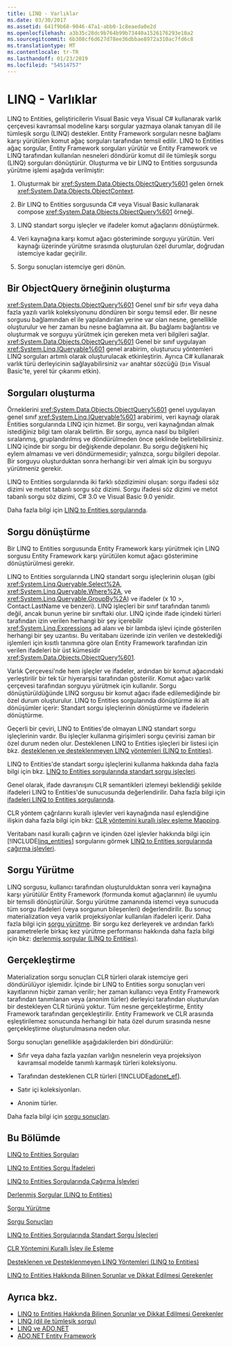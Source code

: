 ```yaml
---
title: LINQ - Varlıklar
ms.date: 03/30/2017
ms.assetid: 641f9b68-9046-47a1-abb0-1c8eaeda0e2d
ms.openlocfilehash: a3b35c28dc9b764b99b73440a1526176293e10a2
ms.sourcegitcommit: 6b308cf6d627d78ee36dbbae8972a310ac7fd6c8
ms.translationtype: MT
ms.contentlocale: tr-TR
ms.lasthandoff: 01/23/2019
ms.locfileid: "54514757"
---
```

# <a name="linq-to-entities"></a>LINQ - Varlıklar
LINQ to Entities, geliştiricilerin Visual Basic veya Visual C# kullanarak varlık çerçevesi kavramsal modeline karşı sorgular yazmaya olanak tanıyan dil ile tümleşik sorgu (LINQ) destekler. Entity Framework sorguları nesne bağlamı karşı yürütülen komut ağaç sorguları tarafından temsil edilir. LINQ to Entities ağaç sorgular, Entity Framework sorguları yürütür ve Entity Framework ve LINQ tarafından kullanılan nesneleri döndürür komut dil ile tümleşik sorgu (LINQ) sorguları dönüştürür. Oluşturma ve bir LINQ to Entities sorgusunda yürütme işlemi aşağıda verilmiştir:  
  
1.  Oluşturmak bir <xref:System.Data.Objects.ObjectQuery%601> gelen örnek <xref:System.Data.Objects.ObjectContext>.  
  
2.  Bir LINQ to Entities sorgusunda C# veya Visual Basic kullanarak compose <xref:System.Data.Objects.ObjectQuery%601> örneği.  
  
3.  LINQ standart sorgu işleçler ve ifadeler komut ağaçlarını dönüştürmek.  
  
4.  Veri kaynağına karşı komut ağacı gösteriminde sorguyu yürütün. Veri kaynağı üzerinde yürütme sırasında oluşturulan özel durumlar, doğrudan istemciye kadar geçirilir.  
  
5.  Sorgu sonuçları istemciye geri dönün.  
  
## <a name="constructing-an-objectquery-instance"></a>Bir ObjectQuery örneğinin oluşturma  
 <xref:System.Data.Objects.ObjectQuery%601> Genel sınıf bir sıfır veya daha fazla yazılı varlık koleksiyonunu döndüren bir sorgu temsil eder. Bir nesne sorgusu bağlamından el ile yapılandırılan yerine var olan nesne, genellikle oluşturulur ve her zaman bu nesne bağlamına ait. Bu bağlamı bağlantısı ve oluşturmak ve sorguyu yürütmek için gereken meta veri bilgileri sağlar. <xref:System.Data.Objects.ObjectQuery%601> Genel bir sınıf uygulayan <xref:System.Linq.IQueryable%601> genel arabirim, oluşturucu yöntemleri LINQ sorguları artımlı olarak oluşturulacak etkinleştirin. Ayrıca C# kullanarak varlık türü derleyicinin sağlayabilirsiniz `var` anahtar sözcüğü (`Dim` Visual Basic'te, yerel tür çıkarımı etkin).  
  
## <a name="composing-the-queries"></a>Sorguları oluşturma  
 Örneklerini <xref:System.Data.Objects.ObjectQuery%601> genel uygulayan genel sınıf <xref:System.Linq.IQueryable%601> arabirimi, veri kaynağı olarak Entities sorgularında LINQ için hizmet. Bir sorgu, veri kaynağından almak istediğiniz bilgi tam olarak belirtin. Bir sorgu, ayrıca nasıl bu bilgileri sıralanmış, gruplandırılmış ve döndürülmeden önce şeklinde belirtebilirsiniz. LINQ içinde bir sorgu bir değişkende depolanır. Bu sorgu değişkeni hiç eylem almaması ve veri döndürmemesidir; yalnızca, sorgu bilgileri depolar. Bir sorguyu oluşturduktan sonra herhangi bir veri almak için bu sorguyu yürütmeniz gerekir.  
  
 LINQ to Entities sorgularında iki farklı sözdizimini oluşan: sorgu ifadesi söz dizimi ve metot tabanlı sorgu söz dizimi. Sorgu ifadesi söz dizimi ve metot tabanlı sorgu söz dizimi, C# 3.0 ve Visual Basic 9.0 yenidir.  
  
 Daha fazla bilgi için [LINQ to Entities sorgularında](../../../../../../docs/framework/data/adonet/ef/language-reference/queries-in-linq-to-entities.md).  
  
## <a name="query-conversion"></a>Sorgu dönüştürme  
 Bir LINQ to Entities sorgusunda Entity Framework karşı yürütmek için LINQ sorgusu Entity Framework karşı yürütülen komut ağacı gösterimine dönüştürülmesi gerekir.  
  
 LINQ to Entities sorgularında LINQ standart sorgu işleçlerinin oluşan (gibi <xref:System.Linq.Queryable.Select%2A>, <xref:System.Linq.Queryable.Where%2A>, ve <xref:System.Linq.Queryable.GroupBy%2A>) ve ifadeler (x 10 >, Contact.LastName ve benzeri). LINQ işleçleri bir sınıf tarafından tanımlı değil, ancak bunun yerine bir sınıftaki olur. LINQ içinde ifade içindeki türleri tarafından izin verilen herhangi bir şey içerebilir <xref:System.Linq.Expressions> ad alanı ve bir lambda işlevi içinde gösterilen herhangi bir şey uzantısı. Bu veritabanı üzerinde izin verilen ve desteklediği işlemleri için kısıtlı tanımına göre olan Entity Framework tarafından izin verilen ifadeleri bir üst kümesidir <xref:System.Data.Objects.ObjectQuery%601>.  
  
 Varlık Çerçevesi'nde hem işleçler ve ifadeler, ardından bir komut ağacındaki yerleştirilir bir tek tür hiyerarşisi tarafından gösterilir. Komut ağacı varlık çerçevesi tarafından sorguyu yürütmek için kullanılır. Sorgu dönüştürüldüğünde LINQ sorgusu bir komut ağacı ifade edilemediğinde bir özel durum oluşturulur. LINQ to Entities sorgularında dönüştürme iki alt dönüşümler içerir: Standart sorgu işleçlerinin dönüştürme ve ifadelerin dönüştürme.  
  
 Geçerli bir çeviri, LINQ to Entities'de olmayan LINQ standart sorgu işleçlerinin vardır. Bu işleçler kullanma girişimleri sorgu çevirisi zaman bir özel durum neden olur. Desteklenen LINQ to Entities işleçleri bir listesi için bkz. [desteklenen ve desteklenmeyen LINQ yöntemleri (LINQ to Entities)](../../../../../../docs/framework/data/adonet/ef/language-reference/supported-and-unsupported-linq-methods-linq-to-entities.md).  
  
 LINQ to Entities'de standart sorgu işleçlerini kullanma hakkında daha fazla bilgi için bkz. [LINQ to Entities sorgularında standart sorgu işleçleri](../../../../../../docs/framework/data/adonet/ef/language-reference/standard-query-operators-in-linq-to-entities-queries.md).  
  
 Genel olarak, ifade davranışını CLR semantikleri izlemeyi beklendiği şekilde ifadeleri LINQ to Entities'de sunucusunda değerlendirilir. Daha fazla bilgi için [ifadeleri LINQ to Entities sorgularında](../../../../../../docs/framework/data/adonet/ef/language-reference/expressions-in-linq-to-entities-queries.md).  
  
 CLR yöntem çağrılarını kurallı işlevler veri kaynağında nasıl eşlendiğine ilişkin daha fazla bilgi için bkz: [CLR yöntemini kurallı işlev eşleme Mapping](../../../../../../docs/framework/data/adonet/ef/language-reference/clr-method-to-canonical-function-mapping.md).  
  
 Veritabanı nasıl kurallı çağırın ve içinden özel işlevler hakkında bilgi için [!INCLUDE[linq_entities](../../../../../../includes/linq-entities-md.md)] sorgularını görmek [LINQ to Entities sorgularında çağırma işlevleri](../../../../../../docs/framework/data/adonet/ef/language-reference/calling-functions-in-linq-to-entities-queries.md).  
  
## <a name="query-execution"></a>Sorgu Yürütme  
 LINQ sorgusu, kullanıcı tarafından oluşturulduktan sonra veri kaynağına karşı yürütülür Entity Framework (formunda komut ağaçlarının) ile uyumlu bir temsili dönüştürülür. Sorgu yürütme zamanında istemci veya sunucuda tüm sorgu ifadeleri (veya sorgunun bileşenleri) değerlendirilir. Bu sonuç materialization veya varlık projeksiyonlar kullanılan ifadeleri içerir. Daha fazla bilgi için [sorgu yürütme](../../../../../../docs/framework/data/adonet/ef/language-reference/query-execution.md). Bir sorgu kez derleyerek ve ardından farklı parametrelerle birkaç kez yürütme performansı hakkında daha fazla bilgi için bkz: [derlenmiş sorgular (LINQ to Entities)](../../../../../../docs/framework/data/adonet/ef/language-reference/compiled-queries-linq-to-entities.md).  
  
## <a name="materialization"></a>Gerçekleştirme  
 Materialization sorgu sonuçları CLR türleri olarak istemciye geri döndürülüyor işlemidir. İçinde bir LINQ to Entities sorgu sonuçları veri kayıtlarının hiçbir zaman verilir; her zaman kullanıcı veya Entity Framework tarafından tanımlanan veya (anonim türler) derleyici tarafından oluşturulan bir destekleyen CLR türünü yoktur. Tüm nesne gerçekleştirme, Entity Framework tarafından gerçekleştirilir. Entity Framework ve CLR arasında eşleştirilemez sonucunda herhangi bir hata özel durum sırasında nesne gerçekleştirme oluşturulmasına neden olur.  
  
 Sorgu sonuçları genellikle aşağıdakilerden biri döndürülür:  
  
-   Sıfır veya daha fazla yazılan varlığın nesnelerin veya projeksiyon kavramsal modelde tanımlı karmaşık türleri koleksiyonu.  
  
-   Tarafından desteklenen CLR türleri [!INCLUDE[adonet_ef](../../../../../../includes/adonet-ef-md.md)].  
  
-   Satır içi koleksiyonları.  
  
-   Anonim türler.  
  
 Daha fazla bilgi için [sorgu sonuçları](../../../../../../docs/framework/data/adonet/ef/language-reference/query-results.md).  
  
## <a name="in-this-section"></a>Bu Bölümde  
 [LINQ to Entities Sorguları](../../../../../../docs/framework/data/adonet/ef/language-reference/queries-in-linq-to-entities.md)  
  
 [LINQ to Entities Sorgu İfadeleri](../../../../../../docs/framework/data/adonet/ef/language-reference/expressions-in-linq-to-entities-queries.md)  
  
 [LINQ to Entities Sorgularında Çağırma İşlevleri](../../../../../../docs/framework/data/adonet/ef/language-reference/calling-functions-in-linq-to-entities-queries.md)  
  
 [Derlenmiş Sorgular (LINQ to Entities)](../../../../../../docs/framework/data/adonet/ef/language-reference/compiled-queries-linq-to-entities.md)  
  
 [Sorgu Yürütme](../../../../../../docs/framework/data/adonet/ef/language-reference/query-execution.md)  
  
 [Sorgu Sonuçları](../../../../../../docs/framework/data/adonet/ef/language-reference/query-results.md)  
  
 [LINQ to Entities Sorgularında Standart Sorgu İşleçleri](../../../../../../docs/framework/data/adonet/ef/language-reference/standard-query-operators-in-linq-to-entities-queries.md)  
  
 [CLR Yöntemini Kurallı İşlev ile Eşleme](../../../../../../docs/framework/data/adonet/ef/language-reference/clr-method-to-canonical-function-mapping.md)  
  
 [Desteklenen ve Desteklenmeyen LINQ Yöntemleri (LINQ to Entities)](../../../../../../docs/framework/data/adonet/ef/language-reference/supported-and-unsupported-linq-methods-linq-to-entities.md)  
  
 [LINQ to Entities Hakkında Bilinen Sorunlar ve Dikkat Edilmesi Gerekenler](../../../../../../docs/framework/data/adonet/ef/language-reference/known-issues-and-considerations-in-linq-to-entities.md)  
  
## <a name="see-also"></a>Ayrıca bkz.
- [LINQ to Entities Hakkında Bilinen Sorunlar ve Dikkat Edilmesi Gerekenler](../../../../../../docs/framework/data/adonet/ef/language-reference/known-issues-and-considerations-in-linq-to-entities.md)
- [LINQ (dil ile tümleşik sorgu)](https://msdn.microsoft.com/library/a73c4aec-5d15-4e98-b962-1274021ea93d)
- [LINQ ve ADO.NET](../../../../../../docs/framework/data/adonet/linq-and-ado-net.md)
- [ADO.NET Entity Framework](../../../../../../docs/framework/data/adonet/ef/index.md)
